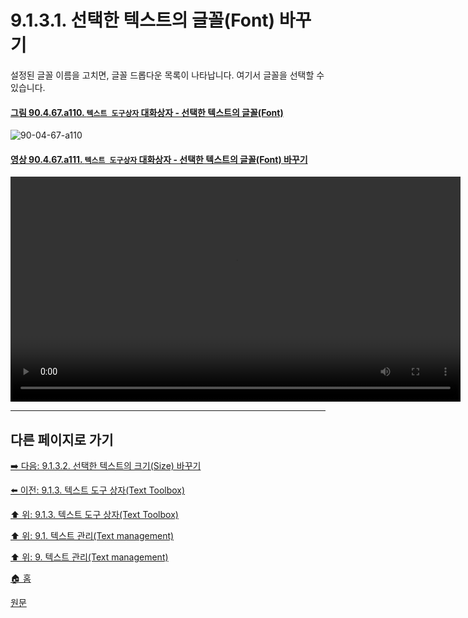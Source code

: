 # 9.1.3.1. 선택한 텍스트의 글꼴(Font) 바꾸기
설정된 글꼴 이름을 고치면, 글꼴 드롭다운 목록이 나타납니다. 여기서 글꼴을 선택할 수 있습니다.

<a id="90-04-67-a110"></a>

#### [그림 90.4.67.a110. `텍스트 도구상자` 대화상자 - 선택한 텍스트의 글꼴(Font)](./90-04-67-text_toolbox.md#90-04-67-a110)
![90-04-67-a110](https://github.com/wonder13662/gimp/assets/15767104/354a0640-2ce6-4092-91c8-191d6728ee3e)

<a id="90-04-67-a111"></a>

#### [영상 90.4.67.a111. `텍스트 도구상자` 대화상자 - 선택한 텍스트의 글꼴(Font) 바꾸기](./90-04-67-text_toolbox.md#90-04-67-a111)
<video controls="controls" width="720" src="https://github.com/wonder13662/gimp/assets/15767104/32d125bd-d541-46d2-a140-b2a1711f16e4"></video>

***

## 다른 페이지로 가기

[➡️ 다음: 9.1.3.2. 선택한 텍스트의 크기(Size) 바꾸기](./09-01-03-02-size.md)

[⬅️ 이전: 9.1.3. 텍스트 도구 상자(Text Toolbox)](./09-01-03-00-text_toolbox.md)

[⬆️ 위: 9.1.3. 텍스트 도구 상자(Text Toolbox)](./09-01-03-00-text_toolbox.md)

[⬆️ 위: 9.1. 텍스트 관리(Text management)](./09-01-text-management.md)

[⬆️ 위: 9. 텍스트 관리(Text management)](./09-00-text-management.md)

[🏠 홈](./00-home.md)

[원문](https://docs.gimp.org/2.10/ko/gimp-image-text-management.html#gimp-text-toolbox)
